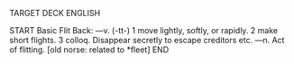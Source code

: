 TARGET DECK
ENGLISH

START
Basic
Flit
Back: —v. (-tt-) 1 move lightly, softly, or rapidly. 2 make short flights. 3 colloq. Disappear secretly to escape creditors etc. —n. Act of flitting. [old norse: related to *fleet]
END
